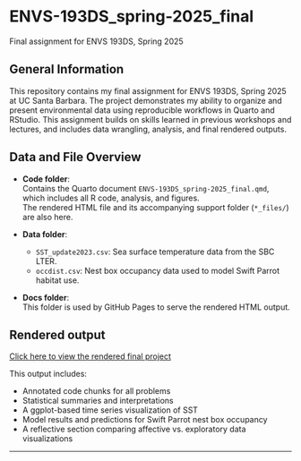 # ENVS-193DS_spring-2025_final
Final assignment for ENVS 193DS, Spring 2025

## General Information
This repository contains my final assignment for ENVS 193DS, Spring 2025 at UC Santa Barbara. The project demonstrates my ability to organize and present environmental data using reproducible workflows in Quarto and RStudio. This assignment builds on skills learned in previous workshops and lectures, and includes data wrangling, analysis, and final rendered outputs.

## Data and File Overview

- **Code folder**:  
  Contains the Quarto document `ENVS-193DS_spring-2025_final.qmd`, which includes all R code, analysis, and figures.  
  The rendered HTML file and its accompanying support folder (`*_files/`) are also here.

- **Data folder**:  
  - `SST_update2023.csv`: Sea surface temperature data from the SBC LTER.  
  - `occdist.csv`: Nest box occupancy data used to model Swift Parrot habitat use.

- **Docs folder**:  
  This folder is used by GitHub Pages to serve the rendered HTML output.

## Rendered output

[Click here to view the rendered final project](https://fionajeweler1.github.io/ENVS-193DS_spring-2025_final/)

This output includes:
- Annotated code chunks for all problems
- Statistical summaries and interpretations
- A ggplot-based time series visualization of SST
- Model results and predictions for Swift Parrot nest box occupancy
- A reflective section comparing affective vs. exploratory data visualizations

---
